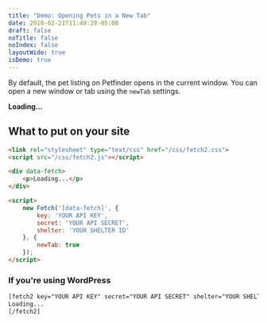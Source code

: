 ```yaml
---
title: "Demo: Opening Pets in a New Tab"
date: 2018-02-21T11:49:28-05:00
draft: false
noTitle: false
noIndex: false
layoutWide: true
isDemo: true
---
```


By default, the pet listing on Petfinder opens in the current window. You can open a new window or tab using the `newTab` settings.

<div data-fetch>
    <p class="loading"><strong>Loading...</strong></p>
</div>

<script>
	var fetchOptions = {
		newTab: true
	};
</script>

## What to put on your site

```html
<link rel="stylesheet" type="text/css" href="/css/fetch2.css">
<script src="/css/fetch2.js"></script>

<div data-fetch>
    <p>Loading...</p>
</div>

<script>
    new Fetch('[data-fetch]', {
        key: 'YOUR API KEY',
        secret: 'YOUR API SECRET',
        shelter: 'YOUR SHELTER ID'
    }, {
        newTab: true
    });
</script>
```

### If you're using WordPress

```html
[fetch2 key="YOUR API KEY" secret="YOUR API SECRET" shelter="YOUR SHELTER ID" newtab="true"]
Loading...
[/fetch2]
```